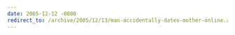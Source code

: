 ```yaml
---
date: 2005-12-12 -0800
redirect_to: /archive/2005/12/13/man-accidentally-dates-mother-online.aspx/
---
```


